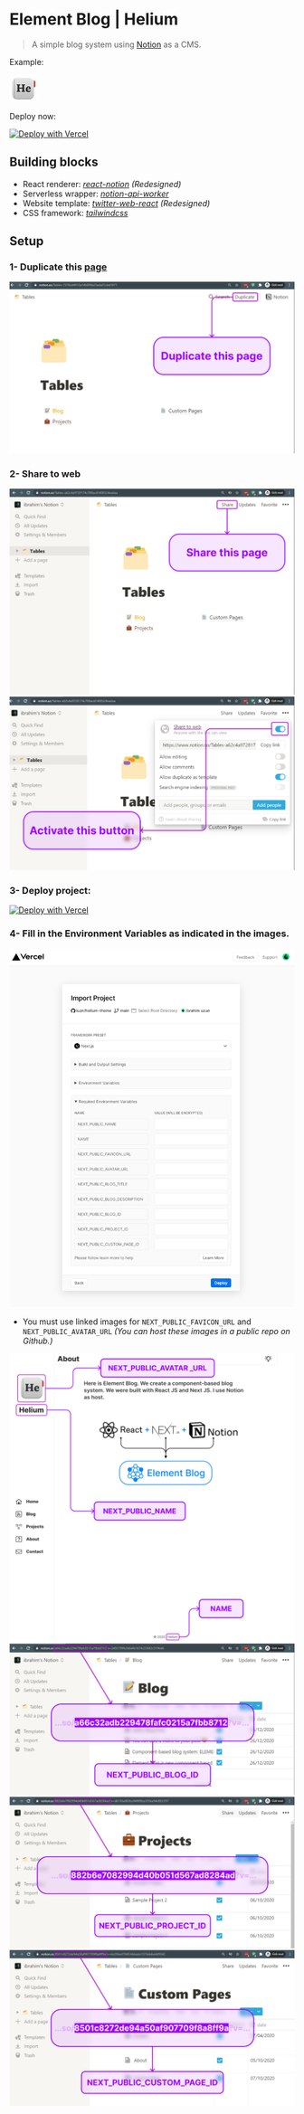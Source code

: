 
# Element Blog  | Helium
> A simple blog system using [Notion](https://notion.so) as a CMS.


Example:

[![Helium Theme Example](https://raw.githubusercontent.com/iuzn/assets/master/Element%20Blog/Theme%20Assets/Favicon/Helium-icon_48x48.png)](https://helium.blog.elementlab.net) 

Deploy now:

[![Deploy with Vercel](https://vercel.com/button)](https://vercel.com/new/git/external?repository-url=https%3A%2F%2Fgithub.com%2Fiuzn%2Fhelium-theme%2Ftree%2Fmain&env=NEXT_PUBLIC_NAME,NAME,NEXT_PUBLIC_FAVICON_URL,NEXT_PUBLIC_AVATAR_URL,NEXT_PUBLIC_BLOG_TITLE,NEXT_PUBLIC_BLOG_DESCRIPTION,NEXT_PUBLIC_BLOG_ID,NEXT_PUBLIC_PROJECT_ID,NEXT_PUBLIC_CUSTOM_PAGE_ID&envDescription=Please%20follow%20learn%20more%20to%20help&envLink=https%3A%2F%2Fgithub.com%2Fiuzn%2Fhelium-theme%2Fblob%2Fmain%2FREADME.md)

## Building blocks
- React renderer: [*react-notion*](https://github.com/splitbee/react-notion)  *(Redesigned)*
- Serverless wrapper: [*notion-api-worker*](https://github.com/splitbee/notion-api-worker) 
- Website template: [*twitter-web-react*](https://github.com/ademilter/twitter-web-react) *(Redesigned)*
- CSS framework: [*tailwindcss*](https://github.com/tailwindlabs/tailwindcss)

## Setup
### 1- Duplicate this  [page](https://www.notion.so/elementlab/Tables-7378cd4912a14b099a23ada31cbd1871)
![enter image description here](https://raw.githubusercontent.com/iuzn/assets/master/Element%20Blog/Introduction/step-1.png)

### 2- Share to web
![Share this page](https://raw.githubusercontent.com/iuzn/assets/master/Element%20Blog/Introduction/step-2.png)![Activate "Share to web" button](https://raw.githubusercontent.com/iuzn/assets/master/Element%20Blog/Introduction/step-3.png)
### 3- Deploy project:
[![Deploy with Vercel](https://vercel.com/button)](https://vercel.com/new/git/external?repository-url=https%3A%2F%2Fgithub.com%2Fiuzn%2Fhelium-theme%2Ftree%2Fmain&env=NEXT_PUBLIC_NAME,NAME,NEXT_PUBLIC_FAVICON_URL,NEXT_PUBLIC_AVATAR_URL,NEXT_PUBLIC_BLOG_TITLE,NEXT_PUBLIC_BLOG_DESCRIPTION,NEXT_PUBLIC_BLOG_ID,NEXT_PUBLIC_PROJECT_ID,NEXT_PUBLIC_CUSTOM_PAGE_ID&envDescription=Please%20follow%20learn%20more%20to%20help&envLink=https%3A%2F%2Fgithub.com%2Fiuzn%2Fhelium-theme%2Fblob%2Fmain%2FREADME.md)
### 4- Fill in the Environment Variables as indicated in the images.
![enter image description here](https://raw.githubusercontent.com/iuzn/assets/master/Element%20Blog/Introduction/vercel-import.png)
- You must use linked images for  `NEXT_PUBLIC_FAVICON_URL` and `NEXT_PUBLIC_AVATAR_URL`
*(You can host these images in a public repo on Github.)*

![enter image description here](https://raw.githubusercontent.com/iuzn/assets/master/Element%20Blog/Introduction/environment-variables.png)
![Blog ID](https://raw.githubusercontent.com/iuzn/assets/master/Element%20Blog/Introduction/step-4.png)
![Project ID](https://raw.githubusercontent.com/iuzn/assets/master/Element%20Blog/Introduction/step-5.png)
![Custom Page ID](https://raw.githubusercontent.com/iuzn/assets/master/Element%20Blog/Introduction/step-6.png)
